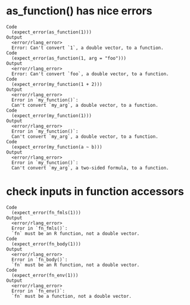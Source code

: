 # as_function() has nice errors

    Code
      (expect_error(as_function(1)))
    Output
      <error/rlang_error>
      Error: Can't convert `1`, a double vector, to a function.
    Code
      (expect_error(as_function(1, arg = "foo")))
    Output
      <error/rlang_error>
      Error: Can't convert `foo`, a double vector, to a function.
    Code
      (expect_error(my_function(1 + 2)))
    Output
      <error/rlang_error>
      Error in `my_function()`:
      Can't convert `my_arg`, a double vector, to a function.
    Code
      (expect_error(my_function(1)))
    Output
      <error/rlang_error>
      Error in `my_function()`:
      Can't convert `my_arg`, a double vector, to a function.
    Code
      (expect_error(my_function(a ~ b)))
    Output
      <error/rlang_error>
      Error in `my_function()`:
      Can't convert `my_arg`, a two-sided formula, to a function.

# check inputs in function accessors

    Code
      (expect_error(fn_fmls(1)))
    Output
      <error/rlang_error>
      Error in `fn_fmls()`:
      `fn` must be an R function, not a double vector.
    Code
      (expect_error(fn_body(1)))
    Output
      <error/rlang_error>
      Error in `fn_body()`:
      `fn` must be an R function, not a double vector.
    Code
      (expect_error(fn_env(1)))
    Output
      <error/rlang_error>
      Error in `fn_env()`:
      `fn` must be a function, not a double vector.


